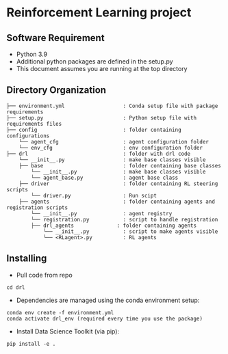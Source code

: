 # Reinforcement Learning project

## Software Requirement

- Python 3.9
- Additional python packages are defined in the setup.py
- This document assumes you are running at the top directory

## Directory Organization

```
├── environment.yml                   : Conda setup file with package requirements
├── setup.py                          : Python setup file with requirements files
├── config                	          : folder containing configurations
    └── agent_cfg                     : agent configuration folder
    └── env_cfg                       : env configuration folder
├── drl                	              : folder with drl code
    └── __init__.py                   : make base classes visible
    ├── base         	              : folder containing base classes
        └── __init__.py               : make base classes visible
        └── agent_base.py             : agent base class
    ├── driver                        : folder containing RL steering scripts
        └── driver.py                 : Run scipt
    ├── agents         	              : folder containing agents and registration scripts
        └── __init__.py               : agent registry
        └── registration.py           : script to handle registration
        ├── drl_agents              : folder containing agents
            └── __init__.py           : script to make agents visible
            └── <RLagent>.py          : RL agents

```



## Installing

- Pull code from repo

```
cd drl
```
* Dependencies are managed using the conda environment setup:
```
conda env create -f environment.yml 
conda activate drl_env (required every time you use the package)
```
* Install Data Science Toolkit (via pip):
```
pip install -e . 
```
